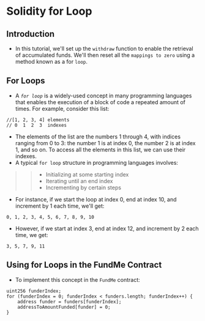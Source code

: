 # Solidity for Loop

## Introduction
- In this tutorial, we'll set up the `withdraw` function to enable the retrieval of accumulated funds. We'll then reset all the `mappings to zero` using a method known as a for `loop`.

## For Loops
- A *`for loop`* is a widely-used concept in many programming languages that enables the execution of a block of code a repeated amount of times.
For example, consider this list:
```
//[1, 2, 3, 4] elements
// 0  1  2  3  indexes
```

- The elements of the list are the numbers 1 through 4, with indices ranging from 0 to 3: the number 1 is at index 0, the number 2 is at index 1, and so on. To access all the elements in this list, we can use their indexes.
- A typical `for loop` structure in programming languages involves:

>> - Initializing at some starting index
>> - Iterating until an end index
>> - Incrementing by certain steps

- For instance, if we start the loop at index 0, end at index 10, and increment by 1 each time, we'll get:
```
0, 1, 2, 3, 4, 5, 6, 7, 8, 9, 10
```

- However, if we start at index 3, end at index 12, and increment by 2 each time, we get:
```
3, 5, 7, 9, 11
```

## Using for Loops in the FundMe Contract
- To implement this concept in the `FundMe` contract:

```
uint256 funderIndex;
for (funderIndex = 0; funderIndex < funders.length; funderIndex++) {
    address funder = funders[funderIndex];
    addressToAmountFunded[funder] = 0;
}
```
